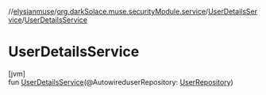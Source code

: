 //[elysianmuse](../../../index.md)/[org.darkSolace.muse.securityModule.service](../index.md)/[UserDetailsService](index.md)/[UserDetailsService](-user-details-service.md)

# UserDetailsService

[jvm]\
fun [UserDetailsService](-user-details-service.md)(@AutowireduserRepository: [UserRepository](../../org.darkSolace.muse.userModule.repository/-user-repository/index.md))
